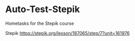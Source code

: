 # Auto-Test-Stepik
Hometasks for the Stepik course

Stepik 
https://stepik.org/lesson/187065/step/7?unit=161976
